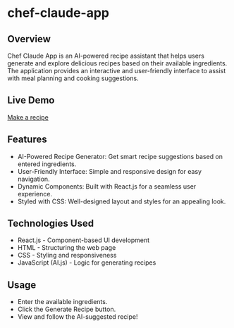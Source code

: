 # chef-claude-app
<h2>Overview</h2>
<p>Chef Claude App is an AI-powered recipe assistant that helps users generate and explore delicious recipes based on their available ingredients. The application provides an interactive and user-friendly interface to assist with meal planning and cooking suggestions.</p>

<h2>Live Demo</h2>
<a href="https://chef-claude-iota.vercel.app/" style="text-style: none">Make a recipe</a>

<h2>Features</h2>
<ul>
  <li>AI-Powered Recipe Generator: Get smart recipe suggestions based on entered ingredients.</li>
  <li>User-Friendly Interface: Simple and responsive design for easy navigation.</li>
  <li>Dynamic Components: Built with React.js for a seamless user experience.</li>
  <li>Styled with CSS: Well-designed layout and styles for an appealing look.</li>
</ul>

<h2>Technologies Used</h2>
<ul>
  <li>React.js - Component-based UI development</li>
  <li>HTML - Structuring the web page</li>
  <li>CSS - Styling and responsiveness</li>
  <li>JavaScript (AI.js) - Logic for generating recipes</li>
</ul>

<h2>Usage</h2>
<ul>
  <li>Enter the available ingredients.</li>
  <li>Click the Generate Recipe button.</li>
  <li>View and follow the AI-suggested recipe!</li>
</ul>
